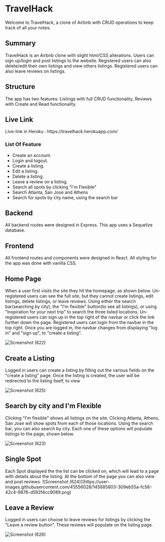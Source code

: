# TravelHack

Welcome to TravelHack, a clone of Airbnb with CRUD operations to keep track of all your notes.

<h2>Summary</h2>

TravelHack is an Airbnb clone with slight html/CSS alterations. Users can sign up/login and post listings to the website. Registered users can also delete/edit their own listings and view others listings. Registered users can also leave reviews on listings.


<h2>Structure</h2>
The app has two features: Listings with full CRUD functionality, Reviews with Create and Read functionality.

<h2>Live Link </h2>
 Live-link in Heroku : https://travelhack.herokuapp.com/

<h3>List Of Feature</h3>
<ul>
  <li>Create an account.</li>
  <li>Login and logout.</li>
  <li>Create a listing.</li>
  <li>Edit a listing.</li>
  <li>Delete a listing.</li>
  <li>Leave a review on a listing.</li>
  <li>Search all spots by clicking "I'm Flexible"</li>
  <li>Search Atlanta, San Jose and Athens</li>
  <li>Search for spots by city name, using the search bar</li>
</ul>
  
 <h2>Backend</h2>
 
 All backend routes were designed in Express. This app uses a Sequelize database.
 
 <h2>Frontend</h2>
 
 All frontend routes and components were designed in React. All styling for the app was done with vanilla CSS.
 
 <h2>Home Page</h2>
 When a user first visits the site they hit the homepage, as shown below. Un-registered users can see the full site, but they cannot create listings, edit listings, delete listings, or leave reviews. Using either the search bar(searching by city), the "I'm flexible" button(to see all listings), or using "Inspiration for your next trip" to search the three listed locations. Un-registered users can sign up in the top right of the navbar or click the link further down the page. Registered users can login from the navbar in the top right. Once you are logged in, the navbar changes from displaying "log in" and "sign up", to "create a listing".
 
 
 
 
![Screenshot (622)](https://user-images.githubusercontent.com/45556028/145685582-6e553d66-f8ff-4d8a-b188-296e3ab2496a.png)

<h2>Create a Listing</h2>
Logged in users can create a listing by filling out the various fields on the "create a listing" page. Once the listing is created, the user will be redirected to the listing itself, to view
 

![Screenshot (625)](https://user-images.githubusercontent.com/45556028/145685681-7320ce5c-3349-4a95-9d64-f392e08808f5.png)

 <h2>Search by city and I'm Flexible</h2>
 Clicking "I'm flexible" shows all listings on the site. Clicking Atlanta, Athens, San Jose will show spots from each of those locations. Using the search bar, you can also search by city. Each one of these options will populate listings to the page, shown below.
 
 
 ![Screenshot (623)](https://user-images.githubusercontent.com/45556028/145685742-ff660796-33b6-4bdf-abfd-5a78de875795.png)

<h2>Single Spot</h2>
Each Spot displayed the the list can be clicked on, which will lead to a page with details about the listing. At the bottom of the page you can also view and post reviews.
![Screenshot (624)](https://user-images.githubusercontent.com/45556028/145685803-309eb55a-fc56-42c4-9876-d592f4cc9089.png)

<h2>Leave a Review</h2>
Logged in users can choose to leave reviews for listings by clicking the "Leave a review button". These reviews will populate on the listing page.
 
 ![Screenshot (626)](https://user-images.githubusercontent.com/45556028/145685874-b117d77c-aeba-4c07-9706-aef8a33055b9.png)

 
 
 
 

